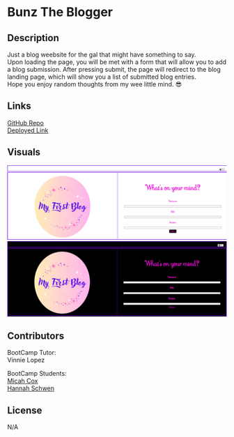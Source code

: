 # Bunz The Blogger

## Description

Just a blog weebsite for the gal that might have something to say.<br>
Upon loading the page, you will be met with a form that will allow you to add a blog submission. After pressing submit, the page will redirect to the blog landing page, which will show you a list of submitted blog entries.<br>Hope you enjoy random thoughts from my wee little mind. &#128526;

## Links

<a href="https://github.com/0-Sunny-0/Bunz-the-Blogger">GitHub Repo</a><br>
<a href="https://0-sunny-0.github.io/Bunz-the-Blogger/">Deployed Link</a>
 
## Visuals

<img src="./assets/images/Landing-lightmode.png" alt="screenshot of form landing page in light mode"/><br>
<img src="./assets/images/Landing-darkmode.png" alt="screenshot of form landing page in dark mode"/>

## Contributors

BootCamp Tutor: <br>
Vinnie Lopez

BootCamp Students: <br>
<a href="https://github.com/Kalink52/">Micah Cox</a><br>
<a href="https://github.com/hannahschwen">Hannah Schwen</a>

## License

N/A
